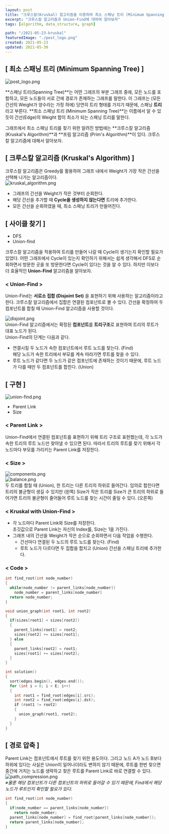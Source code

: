 ```yaml
---
layout: post
title: "크루스칼(Kruskal) 알고리즘을 이용하여 최소 스패닝 트리 (Minimum Spanning Tree) 찾기"
excerpt: "크루스칼 알고리즘과 Union-Find에 대하여 알아보자"
tags: [algorithm, data_structure, graph]

path: "/2021-05-23-kruskal"
featuredImage: "./post_logo.png"
created: 2021-05-23
updated: 2021-05-30
---
```


## [ 최소 스패닝 트리 (Minimum Spanning Tree) ]  

![post_logo.png](post_logo.png)  

**스패닝 트리(Spanning Tree)**는 어떤 그래프의 부분 그래프 중에, 모든 노드를 포함하고, 모든 노드들이 서로 간에 경로가 존재하는 그래프를 말한다. 이 그래프는 (모든 간선의 Weight가 양수라는 가정 하에) 당연히 트리 형태를 가지기 때문에, 스패닝 **트리**라고 부른다. **최소 스패닝 트리 (Minimum Spanning Tree)**는 이름에서 알 수 있듯이 간선(Edge)의 Weight 합이 최소가 되는 스패닝 트리를 말한다.  

그래프에서 최소 스패닝 트리를 찾기 위한 알려진 방법에는 **크루스칼 알고리즘 (Kruskal's Algorithm)**과 **프림 알고리즘 (Prim's Algorithm)**이 있다. 크루스칼 알고리즘에 대해서 알아보자.  


## [ 크루스칼 알고리즘 (Kruskal's Algorithm) ]  
 크루스칼 알고리즘은 Greedy를 활용하여 그래프 내에서 Weight가 가장 작은 간선을 선택해 나가는 알고리즘이다.  
![kruskal_algorithm.png](kruskal.png)  
- 그래프의 간선을 Weight가 작은 것부터 순회한다.  
- 해당 간선을 추가할 때 **Cycle을 생성하지 않는다면** 트리에 추가한다.  
- 모든 간선을 순회하였을 때, 최소 스패닝 트리가 만들어진다.  

## [ 사이클 찾기 ]  
- DFS  
- Union-find  

크루스칼 알고리즘을 적용하여 트리를 만들어 나갈 때 Cycle이 생기는지 확인할 필요가 있었다. 어떤 그래프에서 Cycle이 있는지 확인하기 위해서는 쉽게 생각해서 DFS로 순회하면서 방문한 곳을 또 방문한다면 Cycle이 있다는 것을 알 수 있다. 하지만 이보다 더 효율적인 **Union-Find** 알고리즘을 알아보자.  


### < Union-Find >  
Union-Find는 **서로소 집합 (Disjoint Set)** 을 표현하기 위해 사용하는 알고리즘이라고 한다. 크루스칼 알고리즘에서 집합은 연결된 컴포넌트로 볼 수 있다. 간선을 확정하여 두 컴포넌트를 합칠 때 Union-Find 알고리즘을 사용할 것이다.  

![disjoint.png](disjoint.png)  
Union-Find 알고리즘에서는 확정된 **컴포넌트**를 **트리구조**로 표현하여 트리의 루트가 대표 노드가 된다.  
Union-Find의 단계는 다음과 같다.  

- 연결시킬 두 노드가 속한 컴포넌트에서 루트 노드를 찾는다. (Find)  
  해당 노드가 속한 트리에서 부모를 계속 따라가면 루트를 찾을 수 있다.  
- 루트 노드가 같다면 두 노드가 같은 컴포넌트에 존재하는 것이기 때문에, 루트 노드가 다를 때만 두 컴포넌트를 합친다. (Union)

## [ 구현 ]  
![union-find.png](union-find.png)  
* Parent Link  
* Size  

### < Parent Link >  
Union-Find에서 연결된 컴포넌트를 표현하기 위해 트리 구조로 표현했는데, 각 노드가 속한 트리의 루트 노드만 찾아낼 수 있으면 된다. 따라서 트리의 루트를 찾기 위해서 각 노드마다 부모를 가리키는 Parent Link를 저장한다.  

### < Size >  
![components.png](components.png)  
![balance.png](balance.png)  
두 트리를 합칠 때 (Union), 한 트리는 다른 트리의 하위로 들어간다. 임의로 합친다면 트리의 불균형이 생길 수 있지만 (왼쪽) Size가 작은 트리를 Size가 큰 트리의 하위로 들어가면 트리의 불균형이 줄어들어 루트 노드를 찾는 시간이 줄일 수 있다. (오른쪽)  

### < Kruskal with Union-Find >  
- 각 노드마다 Parent Link와 Size를 저장한다.  
  초깃값으로 Parent Link는 자신의 Index를, Size는 1을 가진다.  
- 그래프 내의 간선을 Weight가 작은 순으로 순회하면서 다음 작업을 수행한다.  
  - 간선마다 연결된 두 노드의 루트 노드를 찾는다. (Find)  
  - 루트 노드가 다르다면 두 집합을 합치고 (Union) 간선을 스패닝 트리에 추가한다.  

### < Code >  
``` cpp
int find_root(int node_number)
{
  while(node_number != parent_links[node_number])
    node_number = parent_links[node_number]
  return node_number;
}

void union_graph(int root1, int root2)
{
  if(sizes[root1] < sizes[root2])
  {
    parent_links[root1] = root2;
    sizes[root2] += sizes[root1];
  } else
  {
    parent_links[root2] = root1;
    sizes[root1] += sizes[root2];
  }
}

int solution()
{
  sort(edges.begin(), edges.end());
  for (int i = 0; i < E; i++)
  {
    int root1 = find_root(edges[i].src);
    int root2 = find_root(edges[i].dst);
    if (root1 != root2)
    {
      union_graph(root1, root2);
    }
  }
}
```

## [ 경로 압축 ]  
Parent Link는 컴포넌트에서 루트를 찾기 위한 용도이다. 그리고 노드 A가 노드 B보다 하위에 있다는 사실은 Union이 일어나더라도 변하지 않기 때문에, 루트를 한번 찾으면 중간에 거치는 노드를 생략하고 찾은 루트를 Parent Link로 바로 연결할 수 있다.  
![path_compression.png](path_compression.png)  
*※물론 해당 컴포넌트가 다른 컴포넌트의 하위로 들어갈 수 있기 때문에, Find에서 해당 노드가 루트인지 확인할 필요가 있다.*  

``` cpp
int find_root(int node_number)
{
  if(node_number == parent_links[node_number])
    return node_number;
  parent_links[node_number] = find_root(parent_links[node_number]);
  return parent_links[node_number];
}
```

